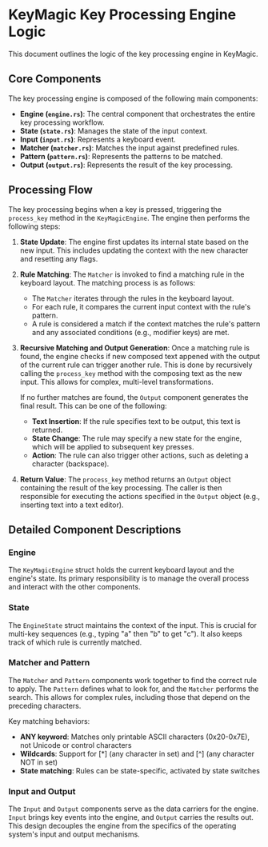 # KeyMagic Key Processing Engine Logic

This document outlines the logic of the key processing engine in KeyMagic.

## Core Components

The key processing engine is composed of the following main components:

- **Engine (`engine.rs`)**: The central component that orchestrates the entire key processing workflow.
- **State (`state.rs`)**: Manages the state of the input context.
- **Input (`input.rs`)**: Represents a keyboard event.
- **Matcher (`matcher.rs`)**: Matches the input against predefined rules.
- **Pattern (`pattern.rs`)**: Represents the patterns to be matched.
- **Output (`output.rs`)**: Represents the result of the key processing.

## Processing Flow

The key processing begins when a key is pressed, triggering the `process_key` method in the `KeyMagicEngine`. The engine then performs the following steps:

1.  **State Update**: The engine first updates its internal state based on the new input. This includes updating the context with the new character and resetting any flags.

2.  **Rule Matching**: The `Matcher` is invoked to find a matching rule in the keyboard layout. The matching process is as follows:
    - The `Matcher` iterates through the rules in the keyboard layout.
    - For each rule, it compares the current input context with the rule's pattern.
    - A rule is considered a match if the context matches the rule's pattern and any associated conditions (e.g., modifier keys) are met.

3.  **Recursive Matching and Output Generation**: Once a matching rule is found, the engine checks if new composed text appened with the output of the current rule can trigger another rule. This is done by recursively calling the `process_key` method with the composing text as the new input. This allows for complex, multi-level transformations.

    If no further matches are found, the `Output` component generates the final result. This can be one of the following:
    - **Text Insertion**: If the rule specifies text to be output, this text is returned.
    - **State Change**: The rule may specify a new state for the engine, which will be applied to subsequent key presses.
    - **Action**: The rule can also trigger other actions, such as deleting a character (backspace).

4.  **Return Value**: The `process_key` method returns an `Output` object containing the result of the key processing. The caller is then responsible for executing the actions specified in the `Output` object (e.g., inserting text into a text editor).

## Detailed Component Descriptions

### Engine

The `KeyMagicEngine` struct holds the current keyboard layout and the engine's state. Its primary responsibility is to manage the overall process and interact with the other components.

### State

The `EngineState` struct maintains the context of the input. This is crucial for multi-key sequences (e.g., typing "a" then "b" to get "c"). It also keeps track of which rule is currently matched.

### Matcher and Pattern

The `Matcher` and `Pattern` components work together to find the correct rule to apply. The `Pattern` defines what to look for, and the `Matcher` performs the search. This allows for complex rules, including those that depend on the preceding characters.

Key matching behaviors:
- **ANY keyword**: Matches only printable ASCII characters (0x20-0x7E), not Unicode or control characters
- **Wildcards**: Support for [*] (any character in set) and [^] (any character NOT in set)
- **State matching**: Rules can be state-specific, activated by state switches

### Input and Output

The `Input` and `Output` components serve as the data carriers for the engine. `Input` brings key events into the engine, and `Output` carries the results out. This design decouples the engine from the specifics of the operating system's input and output mechanisms.

